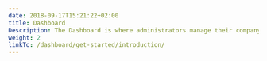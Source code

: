 ```yaml
---
date: 2018-09-17T15:21:22+02:00
title: Dashboard
Description: The Dashboard is where administrators manage their company on Rehive.
weight: 2
linkTo: /dashboard/get-started/introduction/
---
```

